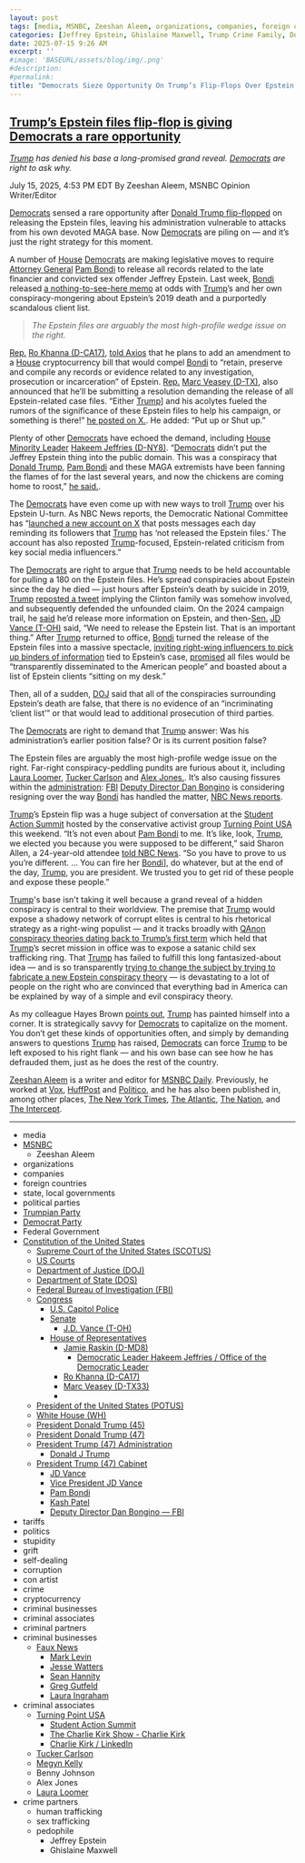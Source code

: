 ```yaml
---
layout: post
tags: [media, MSNBC, Zeeshan Aleem, organizations, companies, foreign countries, state local governments, political parties, Trumpian Party, Democrat Party, Federal Government, Constitution of the United States, Supreme Court of the United States (SCOTUS), US Courts, Department of Justice (DOJ), Department of State (DOS), Federal Bureau of Investigation (FBI), Congress, U.S. Capitol Police, Senate, House of Representatives, Jamie Raskin (D-MD8), Minority Leader, Ro Khanna (D-CA17), President of the United States (POTUS), White House (WH), President Donald Trump (45), President Donald Trump (47), Donald J Trump, President Trump (47) Administration, President Trump (47) Cabinet, JD Vance, Vice President JD Vance, Pam Bondi, Kash Patel, Deputy Director Dan Bongino — FBI, tariffs, politics, stupidity, grift, self-dealing, corruption, con artist, crime, cryptocurrency, criminal businesses, criminal associates, criminal partners, criminal businesses, Faux News, Mark Levin, Jesse Watters, Sean Hannity, Greg Gutfeld, Laura Ingraham, criminal associates, Turning Point USA, Student Action Summit, The Charlie Kirk Show - Charlie Kirk, Charlie Kirk / LinkedIn, Tucker Carlson, Megyn Kelly, Benny Johnson, Alex Jones, Laura Loomer, crime partners, human trafficking, sex trafficking, pedophile]
categories: [Jeffrey Epstein, Ghislaine Maxwell, Trump Crime Family, Donald Trump]
date: 2025-07-15 9:26 AM
excerpt: ''
#image: 'BASEURL/assets/blog/img/.png'
#description:
#permalink:
title: "Democrats Sieze Opportunity On Trump’s Flip-Flops Over Epstein Files"
---
```



## [Trump’s Epstein files flip-flop is giving Democrats a rare opportunity](https://www.msnbc.com/opinion/msnbc-opinion/trump-epstein-files-democrats-response-rcna218675)

*[Trump](https://www.donaldjtrump.com/) has denied his base a long-promised grand reveal. [Democrats](https://www.democrats.org/) are right to ask why.*

July 15, 2025, 4:53 PM EDT
By Zeeshan Aleem, MSNBC Opinion Writer/Editor

[Democrats](https://www.democrats.org/) sensed a rare opportunity after [Donald Trump flip-flopped](https://www.msnbc.com/weekends-with-alex-witt/watch/strategists-weigh-in-on-president-trump-s-shifting-messaging-on-the-jeffrey-epstein-files-enraging-his-maga-base-243148357892) on releasing the Epstein files, leaving his administration vulnerable to attacks from his own devoted MAGA base. Now [Democrats](https://www.democrats.org/) are piling on — and it’s just the right strategy for this moment.

A number of [House](https://www.house.gov/) [Democrats](https://www.democrats.org/) are making legislative moves to require [Attorney General](https://www.justice.gov/) [Pam Bondi](https://www.justice.gov/ag/staff-profile/meet-attorney-general) to release all records related to the late financier and convicted sex offender Jeffrey Epstein. Last week, [Bondi](https://www.justice.gov/ag/staff-profile/meet-attorney-general) released [a nothing-to-see-here memo](https://www.nbcnews.com/tech/internet/doj-memo-jeffrey-epstein-theories-angers-conservatives-rcna217272) at odds with [Trump](https://www.donaldjtrump.com/)’s and her own conspiracy-mongering about Epstein’s 2019 death and a purportedly scandalous client list.

> *The Epstein files are arguably the most high-profile wedge issue on the right.*

[Rep.](https://www.house.gov/) [Ro Khanna (D-CA17)](https://khanna.house.gov/), [told Axios](https://www.axios.com/2025/07/14/trump-epstein-files-house-democrats-khanna-veasey) that he plans to add an amendment to a [House](https://www.house.gov/) cryptocurrency bill that would compel [Bondi](https://www.justice.gov/ag/staff-profile/meet-attorney-general) to “retain, preserve and compile any records or evidence related to any investigation, prosecution or incarceration” of Epstein. [Rep.](https://www.house.gov/) [Marc Veasey (D-TX)](https://veasey.house.gov/), also announced that he’ll be submitting a resolution demanding the release of all Epstein-related case files. “Either [Trump](https://www.donaldjtrump.com/)] and his acolytes fueled the rumors of the significance of these Epstein files to help his campaign, or something is there!” [he posted on X.](https://x.com/RepVeasey/status/1944406645414519141). He added: “Put up or Shut up.”

Plenty of other [Democrats](https://www.democrats.org/) have echoed the demand, including [House](https://www.house.gov/) [Minority Leader](http://democraticleader.house.gov/) [Hakeem Jeffries (D-NY8)](https://jeffries.house.gov/). “[Democrats](https://www.democrats.org/) didn’t put the Jeffrey Epstein thing into the public domain. This was a conspiracy that [Donald Trump](https://www.donaldjtrump.com/), [Pam Bondi](https://www.justice.gov/ag/staff-profile/meet-attorney-general) and these MAGA extremists have been fanning the flames of for the last several years, and now the chickens are coming home to roost,” [he said.](https://www.nbcnews.com/politics/elections/democrats-put-previous-misgivings-hit-trump-jeffrey-epstein-files-rcna218608).

The [Democrats](https://www.democrats.org/) have even come up with new ways to troll [Trump](https://www.donaldjtrump.com/) over his Epstein U-turn. As NBC News reports, the Democratic National Committee has “[launched a new account on X](https://x.com/Trump](https://www.donaldjtrump.com/)EpsteinBot) that posts messages each day reminding its followers that [Trump](https://www.donaldjtrump.com/) has ‘not released the Epstein files.’ The account has also reposted [Trump](https://www.donaldjtrump.com/)-focused, Epstein-related criticism from key social media influencers.”

The [Democrats](https://www.democrats.org/) are right to argue that [Trump](https://www.donaldjtrump.com/) needs to be held accountable for pulling a 180 on the Epstein files. He’s spread conspiracies about Epstein since the day he died — just hours after Epstein’s death by suicide in 2019, [Trump](https://www.donaldjtrump.com/) [reposted a tweet](https://www.vox.com/2019/8/13/20804322/trump-defends-epstein-clinton-conspiracy-retweet-terrence-k-williams) implying the Clinton family was somehow involved, and subsequently defended the unfounded claim. On the 2024 campaign trail, he [said](https://www.washingtonpost.com/politics/2025/07/08/jeffrey-epstein-bondi-patel-trump/) he’d release more information on Epstein, and then-[Sen.](https://www.senate.gov/) [JD Vance (T-OH)](https://bioguide.congress.gov/search/bio/V000137) said, “We need to release the Epstein list. That is an important thing.” After [Trump](https://www.donaldjtrump.com/) returned to office, [Bondi](https://www.justice.gov/ag/staff-profile/meet-attorney-general) turned the release of the Epstein files into a massive spectacle, [inviting right-wing influencers to pick up binders of information](https://www.cbsnews.com/news/right-wing-influencers-get-binders-labeled-the-epstein-files-but-downplay-revelations/) tied to Epstein’s case, [promised](https://www.justice.gov/opa/pr/attorney-general-pamela-bondi-releases-first-phase-declassified-epstein-files) all files would be “transparently disseminated to the American people” and boasted about a list of Epstein clients “sitting on my desk.”

Then, all of a sudden, [DOJ](https://www.justice.gov/) said that all of the conspiracies surrounding Epstein’s death are false, that there is no evidence of an “incriminating ‘client list’” or that would lead to additional prosecution of third parties.

The [Democrats](https://www.democrats.org/) are right to demand that [Trump](https://www.donaldjtrump.com/) answer: Was his administration’s earlier position false? Or is its current position false?

The Epstein files are arguably the most high-profile wedge issue on the right. Far-right conspiracy-peddling pundits are furious about it, including [Laura Loomer](https://www.politico.com/news/2025/07/11/pam-bondi-dan-bongino-epstein-files-00448695), [Tucker Carlson](https://www.nbcnews.com/politics/donald-trump/tucker-carlson-maga-trump-rcna217473) and [Alex Jones.](https://www.cnn.com/2025/07/14/media/trump-maga-media-epstein-files-conspiracy-bondi). It’s also causing fissures within the [administration](https://www.whitehouse.gov/administration/): [FBI](https://www.fbi.gov/,) [Deputy Director Dan Bongino](https://www.fbi.gov/about/leadership-and-structure/deputy-director-dan-bongino) is considering resigning over the way [Bondi](https://www.justice.gov/ag/staff-profile/meet-attorney-general) has handled the matter, [NBC News reports](https://www.nbcnews.com/politics/justice-department/dan-bongino-weighs-resigning-fbi-heated-confrontation-pam-bondi-epstei-rcna218388).

[Trump](https://www.donaldjtrump.com/)’s Epstein flip was a huge subject of conversation at the [Student Action Summit](https://www.tpusa.com/SAS!) hosted by the conservative activist group [Turning Point USA](https://www.tpusa.com/) this weekend. “It’s not even about [Pam Bondi](https://www.justice.gov/ag/staff-profile/meet-attorney-general) to me. It’s like, look, [Trump](https://www.donaldjtrump.com/), we elected you because you were supposed to be different,” said Sharon Allen, a 24-year-old attendee [told NBC News](https://www.nbcnews.com/politics/trump-administration/trump-faces-revolt-maga-base-epstein-files-rcna218385). “So you have to prove to us you’re different. … You can fire her [Bondi](https://www.justice.gov/ag/staff-profile/meet-attorney-general)], do whatever, but at the end of the day, [Trump](https://www.donaldjtrump.com/), you are president. We trusted you to get rid of these people and expose these people.”

[Trump](https://www.donaldjtrump.com/)'s base isn't taking it well because a grand reveal of a hidden conspiracy is central to their worldview. The premise that [Trump](https://www.donaldjtrump.com/) would expose a shadowy network of corrupt elites is central to his rhetorical strategy as a right-wing populist — and it tracks broadly with [QAnon conspiracy theories dating back to Trump’s first term](https://www.nytimes.com/article/what-is-qanon.html) which held that [Trump](https://www.donaldjtrump.com/)’s secret mission in office was to expose a satanic child sex trafficking ring. That [Trump](https://www.donaldjtrump.com/) has failed to fulfill this long fantasized-about idea — and is so transparently [trying to change the subject by trying to fabricate a new Epstein conspiracy theory](https://www.msnbc.com/rachel-maddow-show/maddowblog/jeffrey-epstein-trump-rolls-new-conspiracy-theory-conspiracy-theory-rcna218606) — is devastating to a lot of people on the right who are convinced that everything bad in America can be explained by way of a simple and evil conspiracy theory.

As my colleague Hayes Brown [points out](https://www.msnbc.com/opinion/msnbc-opinion/trump-epstein-files-maga-rcna218655), [Trump](https://www.donaldjtrump.com/) has painted himself into a corner. It is strategically savvy for [Democrats](https://www.democrats.org/) to capitalize on the moment. You don’t get these kinds of opportunities often, and simply by demanding answers to questions [Trump](https://www.donaldjtrump.com/) has raised, [Democrats](https://www.democrats.org/) can force [Trump](https://www.donaldjtrump.com/) to be left exposed to his right flank — and his own base can see how he has defrauded them, just as he does the rest of the country.

[Zeeshan Aleem](https://www.msnbc.com/author/zeeshan-aleem-ncpn1235332) is a writer and editor for [MSNBC Daily](https://www.msnbc.com/). Previously, he worked at [Vox](https://www.vox.com/), [HuffPost](https://www.huffpost.com/) and [Politico](https://www.politico.com/), and he has also been published in, among other places, [The New York Times](https://www.nytimes.com/), [The Atlantic](https://www.theatlantic.com/), [The Nation](https://www.thenation.com/), and [The Intercept](https://theintercept.com/).

----
- media
- [MSNBC](https://www.msnbc.com/)
    - Zeeshan Aleem
- organizations 
- companies
- foreign countries 
- state, local governments
- political parties 
- [Trumpian Party](https://www.gop.com/)
- [Democrat Party](https://www.democrats.org/)
- Federal Government 
- [Constitution of the United States](https://constitution.congress.gov/)
    - [Supreme Court of the United States (SCOTUS)](https://www.supremecourt.gov/)
    - [US Courts](https://www.uscourts.gov/)
    - [Department of Justice (DOJ)](https://www.justice.gov/)
   - [Department of State (DOS)](https://www.state.gov/)
    - [Federal Bureau of Investigation (FBI)](https://www.fbi.gov/)
    - [Congress](https://www.congress.gov/)
        - [U.S. Capitol Police](https://www.uscp.gov/)
        - [Senate](https://www.senate.gov/)
            - [J.D. Vance (T-OH)](https://bioguide.congress.gov/search/bio/V000137)
        - [House of Representatives](https://www.house.gov/)
            - [Jamie Raskin (D-MD8)](https://raskin.house.gov/)
                - [Democratic Leader Hakeem Jeffries / Office of the Democratic Leader](http://democraticleader.house.gov/)
            - [Ro Khanna (D-CA17)](https://khanna.house.gov/)
            - [Marc Veasey (D-TX33)](https://veasey.house.gov/)
            - 
    - [President of the United States (POTUS)](https://www.whitehouse.gov/)
    - [White House (WH)](https://www.whitehouse.gov/)
    - [President Donald Trump (45)](https://trumpwhitehouse.archives.gov/)
    - [President Donald Trump (47)](https://www.whitehouse.gov/administration/donald-j-trump/)
    - [President Trump (47) Administration](https://www.whitehouse.gov/administration/)
        - [Donald J Trump](https://www.donaldjtrump.com/)
    - [President Trump (47) Cabinet](https://www.whitehouse.gov/administration/the-cabinet/)
        - [JD Vance](https://www.linkedin.com/in/jd-vance-770a9047/)
        - [Vice President JD Vance](https://www.whitehouse.gov/administration/jd-vance/)
        - [Pam Bondi](https://www.justice.gov/ag/staff-profile/meet-attorney-general)
        - [Kash Patel](https://www.fbi.gov/about/leadership-and-structure/director-patel)
        - [Deputy Director Dan Bongino — FBI](https://www.fbi.gov/about/leadership-and-structure/deputy-director-dan-bongino)
- tariffs
- politics
- stupidity
- grift
- self-dealing
- corruption
- con artist 
- crime
- cryptocurrency 
- criminal businesses
- criminal associates
- criminal partners
- criminal businesses
    - [Faux News](https://www.foxnews.com/)
        - [Mark Levin](https://www.foxnews.com/person/l/mark-levin)
        - [Jesse Watters](https://www.foxnews.com/person/w/jesse-watters)
        - [Sean Hannity](https://www.foxnews.com/person/h/sean-hannity)
        - [Greg Gutfeld](https://www.foxnews.com/person/g/greg-gutfeld)
        - [Laura Ingraham](https://www.foxnews.com/person/i/laura-ingraham)
- criminal associates
    - [Turning Point USA](https://www.tpusa.com/)
        - [Student Action Summit](https://www.tpusa.com/SAS!)
        - [The Charlie Kirk Show - Charlie Kirk](https://www.charliekirk.com/)
        - [Charlie Kirk / LinkedIn](https://www.linkedin.com/in/charlie-kirk/)
    - [Tucker Carlson](https://tuckercarlson.com/)
    - [Megyn Kelly](https://www.megynkelly.com/)
    - Benny Johnson 
    - Alex Jones 
    - [Laura Loomer](https://www.loomered.com/)
- crime partners
    - human trafficking 
    - sex trafficking 
    - pedophile 
        - Jeffrey Epstein 
        - Ghislaine Maxwell


